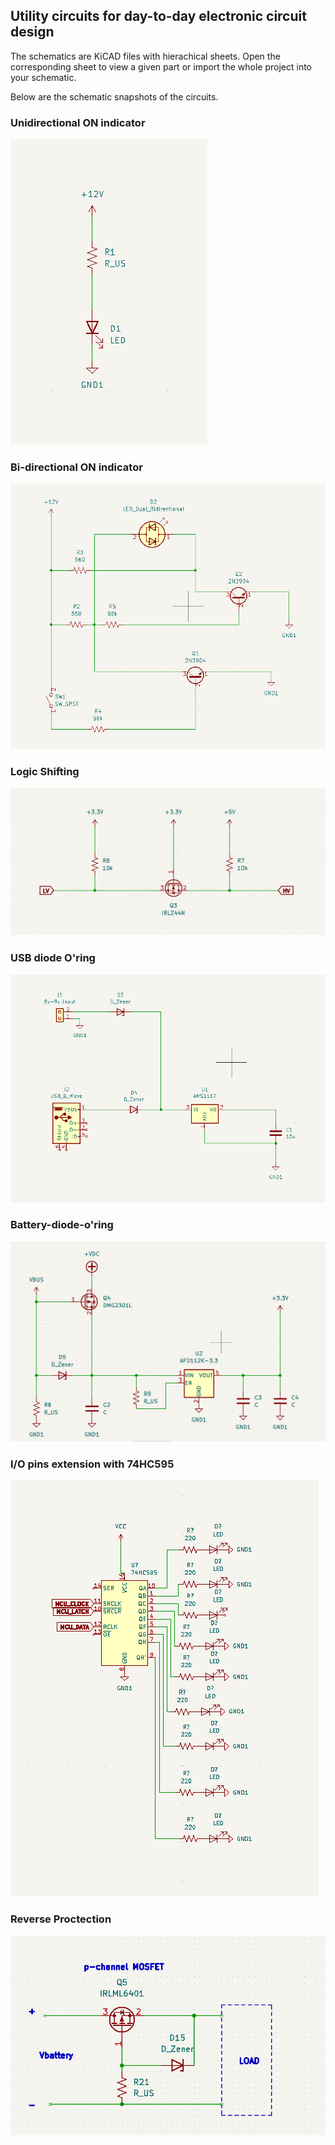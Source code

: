 ## Utility circuits for day-to-day electronic circuit design

The schematics are KiCAD files with hierachical sheets. Open the corresponding sheet to view a given part or import the whole project into your
schematic.

Below are the schematic snapshots of the circuits.

### Unidirectional ON indicator
![LED Indicators](./snapshots/unidirectional-indicator.png)

### Bi-directional ON indicator
![LED Indicators](./snapshots/bi-directional-indicator.png)

### Logic Shifting
![Logic Shifting](./snapshots/logic-shifting.png)

### USB diode O'ring
![USB BUS](./snapshots/usb-diode-oring.png)

### Battery-diode-o'ring
![Battery Oring](./snapshots/battery-diode-oring.png)

### I/O pins extension with 74HC595
![io extension](./snapshots/io-extension.png)

### Reverse Proctection
![MOSFET reverse proctection](./snapshots/reverse-proctection.png)